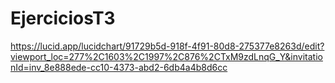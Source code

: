 # EjerciciosT3
https://lucid.app/lucidchart/91729b5d-918f-4f91-80d8-275377e8263d/edit?viewport_loc=277%2C1603%2C1997%2C876%2CTxM9zdLnqG_Y&invitationId=inv_8e888ede-cc10-4373-abd2-6db4a4b8d6cc
